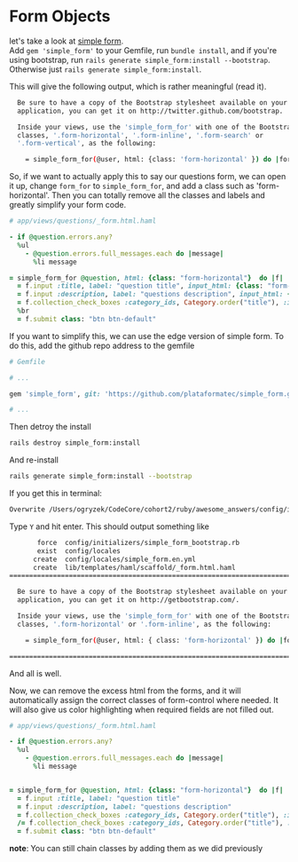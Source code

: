 # Form Objects  
let's take a look at [simple form](https://github.com/plataformatec/simple_form).  
Add `gem 'simple_form'` to your Gemfile, run `bundle install`, and if you're using bootstrap, run `rails generate simple_form:install --bootstrap`. Otherwise just `rails generate simple_form:install`.  
  
This will give the following output, which is rather meaningful (read it).  
```bash
  Be sure to have a copy of the Bootstrap stylesheet available on your
  application, you can get it on http://twitter.github.com/bootstrap.

  Inside your views, use the 'simple_form_for' with one of the Bootstrap form
  classes, '.form-horizontal', '.form-inline', '.form-search' or
  '.form-vertical', as the following:

    = simple_form_for(@user, html: {class: 'form-horizontal' }) do |form|
```
So, if we want to actually apply this to say our questions form, we can open it up, change `form_for` to `simple_form_for`, and add a class such as 'form-horizontal'. Then you can totally remove all the classes and labels and greatly simplify your form code.
```ruby
# app/views/questions/_form.html.haml

- if @question.errors.any?
  %ul
    - @question.errors.full_messages.each do |message|
      %li message

= simple_form_for @question, html: {class: "form-horizontal"}  do |f|
  = f.input :title, label: "question title", input_html: {class: "form-control"}
  = f.input :description, label: "questions description", input_html: {class: "form-control"}
  = f.collection_check_boxes :category_ids, Category.order("title"), :id, :title
  %br
  = f.submit class: "btn btn-default"
```
If you want to simplify this, we can use the edge version of simple form. To do this, add the github repo address to the gemfile
```ruby
# Gemfile

# ...

gem 'simple_form', git: 'https://github.com/plataformatec/simple_form.git'

# ...
```

Then detroy the install
```bash
rails destroy simple_form:install
```
And re-install 
```bash
rails generate simple_form:install --bootstrap
```
If you get this in terminal:
```bash
Overwrite /Users/ogryzek/CodeCore/cohort2/ruby/awesome_answers/config/initializers/simple_form_bootstrap.rb? (enter "h" for help) [Ynaqdh]
```
Type `Y` and hit enter. This should output something like
```bash
       force  config/initializers/simple_form_bootstrap.rb
       exist  config/locales
      create  config/locales/simple_form.en.yml
      create  lib/templates/haml/scaffold/_form.html.haml
===============================================================================

  Be sure to have a copy of the Bootstrap stylesheet available on your
  application, you can get it on http://getbootstrap.com/.

  Inside your views, use the 'simple_form_for' with one of the Bootstrap form
  classes, '.form-horizontal' or '.form-inline', as the following:

    = simple_form_for(@user, html: { class: 'form-horizontal' }) do |form|

===============================================================================
```
And all is well.  
  
Now, we can remove the excess html from the forms, and it will automatically assign the correct classes of form-control where needed. It will also give us color highlighting when required fields are not filled out.  
```ruby
# app/views/questions/_form.html.haml

- if @question.errors.any?
  %ul
    - @question.errors.full_messages.each do |message|
      %li message


= simple_form_for @question, html: {class: "form-horizontal"}  do |f|
  = f.input :title, label: "question title"
  = f.input :description, label: "questions description"
  = f.collection_check_boxes :category_ids, Category.order("title"), :id, :title, item_wrapper_class: "form-group"
  /= f.collection_check_boxes :category_ids, Category.order("title"), :id, :title
  = f.submit class: "btn btn-default"
```
**note**: You can still chain classes by adding them as we did previously
